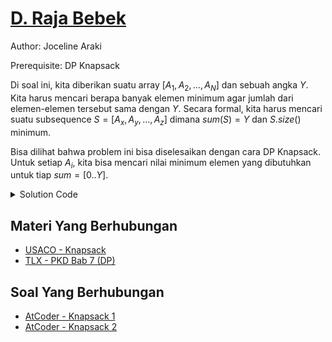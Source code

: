 # [D. Raja Bebek](https://tlx.toki.id/courses/competitive/chapters/13/problems/D)

Author: Joceline Araki

Prerequisite: DP Knapsack

Di soal ini, kita diberikan suatu array $[A_1, A_2, ..., A_N]$ dan sebuah angka $Y$. Kita harus mencari berapa banyak elemen minimum agar jumlah dari elemen-elemen tersebut sama dengan $Y$. Secara formal, kita harus mencari suatu subsequence $S = [A_x, A_y, ..., A_z]$ dimana $sum(S) = Y$ dan $S.size()$ minimum.

Bisa dilihat bahwa problem ini bisa diselesaikan dengan cara DP Knapsack. Untuk setiap $A_i$, kita bisa mencari nilai minimum elemen yang dibutuhkan untuk tiap $sum = [0..Y]$.

<details>
  <summary>Solution Code</summary>

```c++
#include <bits/stdc++.h>

using namespace std;

const int N = 1002;
vector<int>w(N, 1e9);

int main(){ 
    ios_base::sync_with_stdio(0); cin.tie(0); cout.tie(0);
    int n, y; cin >> n >> y;
    w[0] = 0;

    for(int i = 1; i <= n; i++){
        int x; cin >> x;
        for(int j = y; j - x >= 0; j--){
            w[j] = min(w[j], w[j - x] + 1);
        }
    }

    if(w[y] == 1e9) cout << -1 << '\n';
    else cout << w[y] << '\n';

    return 0;
}
```
</details>

## Materi Yang Berhubungan
- [USACO - Knapsack](https://usaco.guide/gold/knapsack)
- [TLX - PKD Bab 7 (DP)](https://tlx.toki.id/courses/competitive/chapters/07/lessons/A)

## Soal Yang Berhubungan
- [AtCoder - Knapsack 1](https://atcoder.jp/contests/dp/tasks/dp_d)
- [AtCoder - Knapsack 2](https://atcoder.jp/contests/dp/tasks/dp_e)


